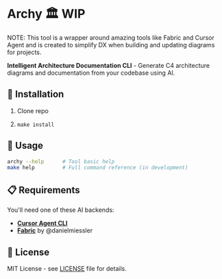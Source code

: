 # Archy 🏛️ WIP

NOTE: This tool is a wrapper around amazing tools like Fabric and Cursor Agent and is created to simplify DX when building and updating diagrams for projects.

**Intelligent Architecture Documentation CLI** - Generate C4 architecture diagrams and documentation from your codebase using AI.

## 🚀 Installation

1. Clone repo

2. `make install`

## 📖 Usage

```bash
archy --help      # Tool basic help
make help         # Full command reference (in development)
```

## 📋 Requirements

You'll need one of these AI backends:
- **[Cursor Agent CLI](https://cursor.com/cli)** 
- **[Fabric](https://github.com/danielmiessler/fabric)** by @danielmiessler

## 📄 License

MIT License - see [LICENSE](LICENSE) file for details.
